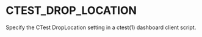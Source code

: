   

# CTEST_DROP_LOCATION  
Specify the CTest DropLocation setting
in a ctest(1) dashboard client script.  

